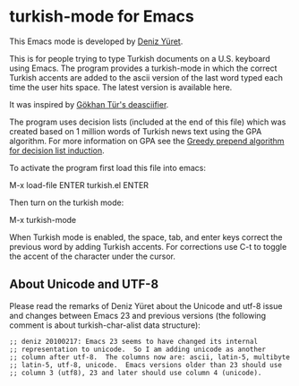 # turkish-mode for Emacs

This Emacs mode is developed by [Deniz Yüret](http://denizyuret.blogspot.com/2006/11/emacs-turkish-mode.html).

This is for people trying to type Turkish documents on a U.S. keyboard
using Emacs. The program provides a turkish-mode in which the correct
Turkish accents are added to the ascii version of the last word typed
each time the user hits space. The latest version is available here.

It was inspired by [Gökhan Tür's deasciifier](http://www.hlst.sabanciuniv.edu/TL/deascii.html).

The program uses decision lists (included at the end of this file)
which was created based on 1 million words of Turkish news text using
the GPA algorithm. For more information on GPA see the [Greedy prepend
algorithm for decision list induction](http://denizyuret.blogspot.com/2006/11/greedy-prepend-algorithm-for-decision.html).

To activate the program first load this file into emacs:

M-x load-file ENTER turkish.el ENTER

Then turn on the turkish mode:

M-x turkish-mode

When Turkish mode is enabled, the space, tab, and enter keys correct
the previous word by adding Turkish accents. For corrections use C-t
to toggle the accent of the character under the cursor.

## About Unicode and UTF-8

Please read the remarks of Deniz Yüret about the Unicode and utf-8
issue and changes between Emacs 23 and previous versions (the following comment 
is about turkish-char-alist data structure):

    ;; deniz 20100217: Emacs 23 seems to have changed its internal 
    ;; representation to unicode.  So I am adding unicode as another 
    ;; column after utf-8.  The columns now are: ascii, latin-5, multibyte
    ;; latin-5, utf-8, unicode.  Emacs versions older than 23 should use 
    ;; column 3 (utf8), 23 and later should use column 4 (unicode).


